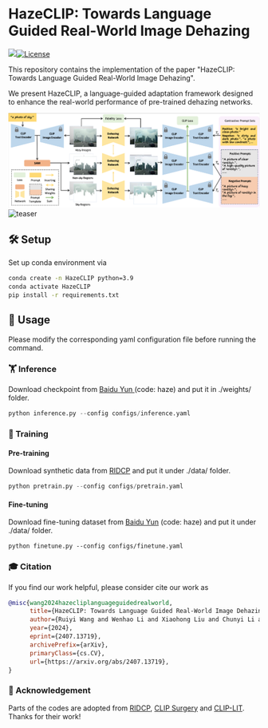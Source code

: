 # HazeCLIP: Towards Language Guided Real-World Image Dehazing

<a href="https://arxiv.org/abs/2407.13719"><img src="https://img.shields.io/badge/arXiv-PDF-b31b1b"></a>[![License](https://img.shields.io/badge/License-MIT-929292)](https://www.apache.org/licenses/LICENSE-2.0)

This repository contains the implementation of the paper "HazeCLIP: Towards Language Guided Real-World Image Dehazing".

We present HazeCLIP, a language-guided adaptation framework designed to enhance the real-world performance of pre-trained dehazing networks.



![teaser](assets/method.png)
![teaser](assets/comparisons.png)

## 🛠️ Setup

Set up conda environment via

```bash
conda create -n HazeCLIP python=3.9
conda activate HazeCLIP
pip install -r requirements.txt
```
## 🚀 Usage
Please modify the corresponding yaml configuration file before running the command.

### 🏋️ Inference 

Download checkpoint from [Baidu Yun ](https://pan.baidu.com/s/1TxVUKOrNRGI19BaSBDbwIg)(code: haze) and put it in ./weights/ folder. 

```py
python inference.py --config configs/inference.yaml
```



### 🚀 Training

#### Pre-training

Download synthetic data from [RIDCP](https://github.com/RQ-Wu/RIDCP_dehazing) and put it under ./data/ folder.

```python
python pretrain.py --config configs/pretrain.yaml
```

#### Fine-tuning

Download fine-tuning dataset from [Baidu Yun](https://pan.baidu.com/s/1TxVUKOrNRGI19BaSBDbwIg) (code: haze) and put it under ./data/ folder. 

```pyth
python finetune.py --config configs/finetune.yaml
```





### 🎓 Citation

If you find our work helpful, please consider cite our work as

```bibtex
@misc{wang2024hazecliplanguageguidedrealworld,
      title={HazeCLIP: Towards Language Guided Real-World Image Dehazing}, 
      author={Ruiyi Wang and Wenhao Li and Xiaohong Liu and Chunyi Li and Zicheng Zhang and Xiongkuo Min and Guangtao Zhai},
      year={2024},
      eprint={2407.13719},
      archivePrefix={arXiv},
      primaryClass={cs.CV},
      url={https://arxiv.org/abs/2407.13719}, 
}
```



### 🎫 Acknowledgement

Parts of the codes are adopted from [RIDCP](https://github.com/RQ-Wu/RIDCP_dehazing), [CLIP Surgery](https://github.com/xmed-lab/CLIP_Surgery) and [CLIP-LIT](https://github.com/ZhexinLiang/CLIP-LIT). Thanks for their work!
